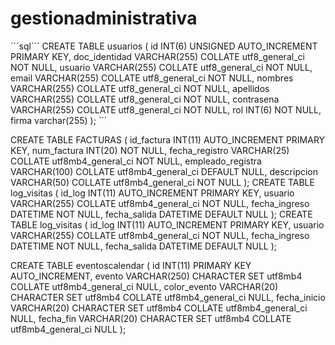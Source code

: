 
# gestionadministrativa

´´´sql´´´
CREATE TABLE usuarios (
    id INT(6) UNSIGNED AUTO_INCREMENT PRIMARY KEY,
    doc_identidad VARCHAR(255) COLLATE utf8_general_ci NOT NULL,
    usuario VARCHAR(255) COLLATE utf8_general_ci NOT NULL,
    email VARCHAR(255) COLLATE utf8_general_ci NOT NULL,
    nombres VARCHAR(255) COLLATE utf8_general_ci NOT NULL,
    apellidos VARCHAR(255) COLLATE utf8_general_ci NOT NULL,
    contrasena VARCHAR(255) COLLATE utf8_general_ci NOT NULL,
    rol INT(6) NOT NULL,
    firma varchar(255)
);
´´´


CREATE TABLE FACTURAS (
    id_factura INT(11) AUTO_INCREMENT PRIMARY KEY,
    num_factura INT(20) NOT NULL,
    fecha_registro VARCHAR(25) COLLATE utf8mb4_general_ci NOT NULL,
    empleado_registra VARCHAR(100) COLLATE utf8mb4_general_ci DEFAULT NULL,
    descripcion VARCHAR(50) COLLATE utf8mb4_general_ci NOT NULL
);
CREATE TABLE log_visitas (
    id_log INT(11) AUTO_INCREMENT PRIMARY KEY,
    usuario VARCHAR(255) COLLATE utf8mb4_general_ci NOT NULL,
    fecha_ingreso DATETIME NOT NULL,
    fecha_salida DATETIME DEFAULT NULL
);
CREATE TABLE log_visitas (
    id_log INT(11) AUTO_INCREMENT PRIMARY KEY,
    usuario VARCHAR(255) COLLATE utf8mb4_general_ci NOT NULL,
    fecha_ingreso DATETIME NOT NULL,
    fecha_salida DATETIME DEFAULT NULL
);


CREATE TABLE eventoscalendar (
  id INT(11) PRIMARY KEY AUTO_INCREMENT,
  evento VARCHAR(250) CHARACTER SET utf8mb4 COLLATE utf8mb4_general_ci NULL,
  color_evento VARCHAR(20) CHARACTER SET utf8mb4 COLLATE utf8mb4_general_ci NULL,
  fecha_inicio VARCHAR(20) CHARACTER SET utf8mb4 COLLATE utf8mb4_general_ci NULL,
  fecha_fin VARCHAR(20) CHARACTER SET utf8mb4 COLLATE utf8mb4_general_ci NULL
);


